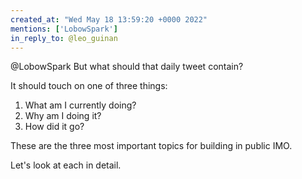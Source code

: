 ```yaml
---
created_at: "Wed May 18 13:59:20 +0000 2022"
mentions: ['LobowSpark']
in_reply_to: @leo_guinan
---
```


@LobowSpark But what should that daily tweet contain?

It should touch on one of three things:

1. What am I currently doing?
2. Why am I doing it?
3. How did it go?

These are the three most important topics for building in public IMO.

Let's look at each in detail.